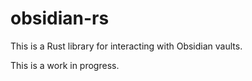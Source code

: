 # obsidian-rs

This is a Rust library for interacting with Obsidian vaults.

This is a work in progress.
